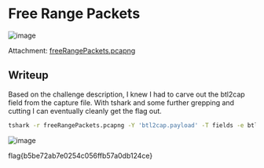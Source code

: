 # Free Range Packets
![image](https://github.com/user-attachments/assets/63ae93ae-baa5-45f3-95f4-1a8552e83f42)

Attachment: [freeRangePackets.pcapng](https://github.com/LazyTitan33/CTF-Writeups/raw/refs/heads/main/SnykCon2025/attachments/freeRangePackets.pcapng)

## Writeup

Based on the challenge description, I knew I had to carve out the btl2cap field from the capture file. With tshark and some further grepping and cutting I can eventually cleanly get the flag out.

```bash
tshark -r freeRangePackets.pcapng -Y 'btl2cap.payload' -T fields -e btl2cap.payload 2>/dev/null|grep -v '09ff01065c'|cut -c 7-|cut -c 1-2|xxd -r -p
```

![image](https://github.com/user-attachments/assets/d65af82d-4199-45f5-baa1-e946bf8670d9)


flag{b5be72ab7e0254c056ffb57a0db124ce}
